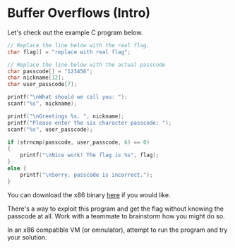 # Buffer Overflows (Intro)

Let's check out the example C program below.

``` C
// Replace the line below with the real flag.
char flag[] = "replace with real flag";

// Replace the line below with the actual passcode
char passcode[] = "123456";
char nickname[12];
char user_passcode[7];

printf("\nWhat should we call you: ");
scanf("%s", nickname);

printf("\nGreetings %s. ", nickname);
printf("Please enter the six character passcode: ");
scanf("%s", user_passcode);

if (strncmp(passcode, user_passcode, 6) == 0)
{
    printf("\nNice work! The flag is %s", flag);
}
else {
    printf("\nSorry. passcode is incorrect.");
}
```

You can download the x86 binary [here](overpin) if you would like. 

There's a way to exploit this program and get the flag without knowing the passcode at all. Work with a teammate to brainstorm how you might do so.

In an x86 compatible VM (or emnulator), attempt to run the program and try your solution.


